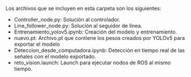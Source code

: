 Los archivos que se incluyen en esta carpeta son los siguientes:

- Controller_node.py: Solución al controlador.
- Line_follower_node.py: Solución al seguidor de línea.
- Entrenamiento_yolov5.ipynb: Creación del modelo y entrenamiento.
- nuevo.pt: Archivo.pt que contiene los pesos creados por YOLOv5 para exportar el modelo
- Deteccion_desde_computadora.ipynb: Detección en tiempo real de las señales con el modelo exportado.
- reto_vision.launch: Launch para ejecutar nodos de ROS al mismo tiempo.
 
